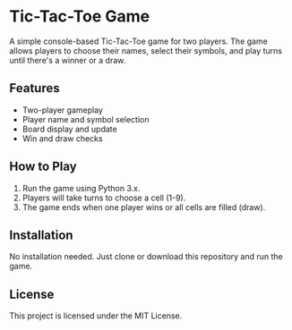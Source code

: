 # Tic-Tac-Toe Game

A simple console-based Tic-Tac-Toe game for two players. The game allows players to choose their names, select their symbols, and play turns until there's a winner or a draw.

## Features
- Two-player gameplay
- Player name and symbol selection
- Board display and update
- Win and draw checks

## How to Play
1. Run the game using Python 3.x.
2. Players will take turns to choose a cell (1-9).
3. The game ends when one player wins or all cells are filled (draw).

## Installation
No installation needed. Just clone or download this repository and run the game.

## License
This project is licensed under the MIT License.
